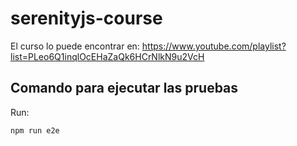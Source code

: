 # serenityjs-course

El curso lo puede encontrar en: https://www.youtube.com/playlist?list=PLeo6Q1inqlOcEHaZaQk6HCrNlkN9u2VcH

## **Comando para ejecutar las pruebas**

Run: 
```
npm run e2e
```
